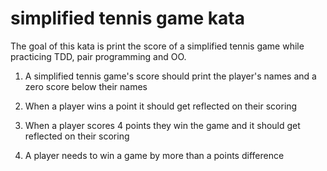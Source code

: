 # simplified tennis game kata

The goal of this kata is print the score of a simplified tennis game while practicing TDD, pair programming and OO.

1. A simplified tennis game's score should print the player's names and a zero score below their names

2. When a player wins a point it should get reflected on their scoring

3. When a player scores 4 points they win the game and it should get reflected on their scoring

4. A player needs to win a game by more than a points difference